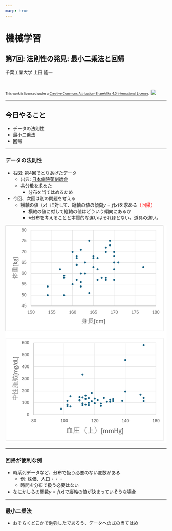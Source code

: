 ```yaml
---
marp: true
---
```


<!-- footer: "機械学習（と統計）第7回" -->

# 機械学習

## 第7回: 法則性の発見: 最小二乗法と回帰											

千葉工業大学 上田 隆一

<br />

<span style="font-size:70%">This work is licensed under a </span>[<span style="font-size:70%">Creative Commons Attribution-ShareAlike 4.0 International License</span>](https://creativecommons.org/licenses/by-sa/4.0/).
![](https://i.creativecommons.org/l/by-sa/4.0/88x31.png)

---

<!-- paginate: true -->

## 今日やること

- データの法則性
- 最小二乗法
- 回帰

---

### データの法則性

- 右図: 第4回でとりあげたデータ
    - 出典:  [日本病院薬剤師会](https://www.jshp.or.jp/)
    - 共分散を求めた
        - 分布を当てはめるため
- 今回、次回は別の問題を考える
    - 横軸の値（$x$）に対して、縦軸の値の傾向$y = f(x)$を求める<span style="color:red">（回帰）</span>
        - 横軸の値に対して縦軸の値はどういう傾向にあるか
        - ※分布を考えることと本質的な違いはそれほどない。道具の違い。

![bg right:40% 100%](./figs/relations.png)

---

### 回帰が便利な例

- 時系列データなど、分布で扱う必要のない変数がある
    - 例: 株価、人口・・・
    - 時間を分布で扱う必要はない
- なにかしらの関数$y = f(x)$で縦軸の値が決まっていそうな場合

---

### 最小二乗法

- おそらくどこかで勉強したであろう、データへの式の当てはめ
